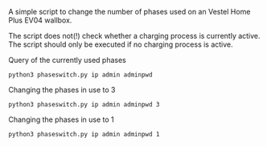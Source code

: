 A simple script to change the number of phases used on an Vestel Home Plus EV04  wallbox.

The script does not(!) check whether a charging process is currently active.
The script should only be executed if no charging process is active. 

Query of the currently used phases

`python3 phaseswitch.py ip admin adminpwd`
 

Changing the phases in use to 3

`python3 phaseswitch.py ip admin adminpwd 3`

Changing the phases in use to 1

`python3 phaseswitch.py ip admin adminpwd 1`
